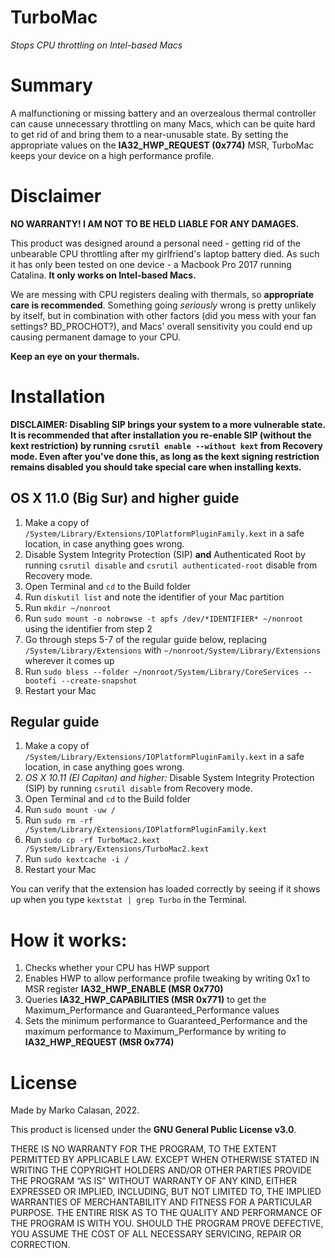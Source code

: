 # TurboMac
*Stops CPU throttling on Intel-based Macs*

# Summary
A malfunctioning or missing battery and an overzealous thermal controller can cause unnecessary throttling on many Macs, which can be quite hard to get rid of and bring them to a near-unusable state. By setting the appropriate values on the **IA32_HWP_REQUEST (0x774)** MSR, TurboMac keeps your device on a high performance profile.

# Disclaimer
**NO WARRANTY! I AM NOT TO BE HELD LIABLE FOR ANY DAMAGES.**

This product was designed around a personal need - getting rid of the unbearable CPU throttling after my girlfriend's laptop battery died. As such it has only been tested on one device - a Macbook Pro 2017 running Catalina. **It only works on Intel-based Macs.**

We are messing with CPU registers dealing with thermals, so **appropriate care is recommended**. Something going *seriously* wrong is pretty unlikely by itself, but in combination with other factors (did you mess with your fan settings? BD_PROCHOT?), and Macs' overall sensitivity you could end up causing permanent damage to your CPU.

**Keep an eye on your thermals.**

# Installation
**DISCLAIMER: Disabling SIP brings your system to a more vulnerable state. It is recommended that after installation you re-enable SIP (without the kext restriction) by running `csrutil enable --without kext` from Recovery mode. Even after you've done this, as long as the kext signing restriction remains disabled you should take special care when installing kexts.**

## OS X 11.0 (Big Sur) and higher guide
1. Make a copy of `/System/Library/Extensions/IOPlatformPluginFamily.kext` in a safe location, in case anything goes wrong.
2. Disable System Integrity Protection (SIP) **and** Authenticated Root by running `csrutil disable` and `csrutil authenticated-root` disable from Recovery mode.
3. Open Terminal and `cd` to the Build folder
4. Run `diskutil list` and note the identifier of your Mac partition
5. Run `mkdir ~/nonroot`
6. Run `sudo mount -o nobrowse -t apfs /dev/*IDENTIFIER* ~/nonroot` using the identifier from step 2
7. Go through steps 5-7 of the regular guide below, replacing `/System/Library/Extensions` with `~/nonroot/System/Library/Extensions` wherever it comes up
8. Run `sudo bless --folder ~/nonroot/System/Library/CoreServices --bootefi --create-snapshot`
9. Restart your Mac

## Regular guide
1. Make a copy of `/System/Library/Extensions/IOPlatformPluginFamily.kext` in a safe location, in case anything goes wrong.
2. *OS X 10.11 (El Capitan) and higher:* Disable System Integrity Protection (SIP) by running `csrutil disable` from Recovery mode.
3. Open Terminal and `cd` to the Build folder
4. Run `sudo mount -uw /`
5. Run `sudo rm -rf /System/Library/Extensions/IOPlatformPluginFamily.kext`
6. Run `sudo cp -rf TurboMac2.kext /System/Library/Extensions/TurboMac2.kext`
7. Run `sudo kextcache -i /`
8. Restart your Mac

You can verify that the extension has loaded correctly by seeing if it shows up when you type `kextstat | grep Turbo` in the Terminal.

# How it works:
1. Checks whether your CPU has HWP support
2. Enables HWP to allow performance profile tweaking by writing 0x1 to MSR register **IA32_HWP_ENABLE (MSR 0x770)**
3. Queries **IA32_HWP_CAPABILITIES (MSR 0x771)** to get the Maximum_Performance and Guaranteed_Performance values
4. Sets the minimum performance to Guaranteed_Performance and the maximum performance to Maximum_Performance by writing to **IA32_HWP_REQUEST (MSR 0x774)**

# License
Made by Marko Calasan, 2022.

This product is licensed under the **GNU General Public License v3.0**.

THERE IS NO WARRANTY FOR THE PROGRAM, TO THE EXTENT PERMITTED BY APPLICABLE LAW. EXCEPT WHEN OTHERWISE STATED IN WRITING THE COPYRIGHT HOLDERS AND/OR OTHER PARTIES PROVIDE THE PROGRAM “AS IS” WITHOUT WARRANTY OF ANY KIND, EITHER EXPRESSED OR IMPLIED, INCLUDING, BUT NOT LIMITED TO, THE IMPLIED WARRANTIES OF MERCHANTABILITY AND FITNESS FOR A PARTICULAR PURPOSE. THE ENTIRE RISK AS TO THE QUALITY AND PERFORMANCE OF THE PROGRAM IS WITH YOU. SHOULD THE PROGRAM PROVE DEFECTIVE, YOU ASSUME THE COST OF ALL NECESSARY SERVICING, REPAIR OR CORRECTION.
